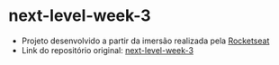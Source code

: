 # next-level-week-3

* Projeto desenvolvido a partir da imersão realizada pela [Rocketseat](https://rocketseat.com.br/)
* Link do repositório original: [next-level-week-3](https://github.com/rocketseat-education/nlw-03-omnistack)
